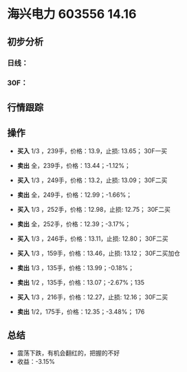 # 海兴电力 603556 14.16
## 初步分析
### 日线：
  
### 30F：
  
## 行情跟踪
  
## 操作
  - **买入** 1/3 ，239手，价格：13.9，止损: 13.65； 30F一买
  - **卖出** 全，239手，价格：13.44；-1.12%；

  - **买入** 1/3 ，249手，价格：13.2，止损: 13.09； 30F二买
  - **卖出** 全，249手，价格：12.99；-1.66%；

  - **买入** 1/3 ，252手，价格：12.98，止损: 12.75； 30F二买
  - **卖出** 全，252手，价格：12.39；-3.17%；

  - **买入** 1/3 ，246手，价格：13.11，止损: 12.80； 30F二买
  - **买入** 1/3 ，159手，价格：13.46，止损: 13.12； 30F二买加仓
  - **卖出** 1/3 ，135手，价格：13.99；-0.18%；
  - **卖出** 1/2 ，135手，价格：13.07；-2.67%；135

  - **买入** 1/3 ，216手，价格：12.27，止损: 12.16； 30F二买
  - **卖出** 1/2，175手，价格：12.35；-3.48%； 176

## 总结
  - 震荡下跌，有机会翻红的，把握的不好
  - 收益：-3.15%